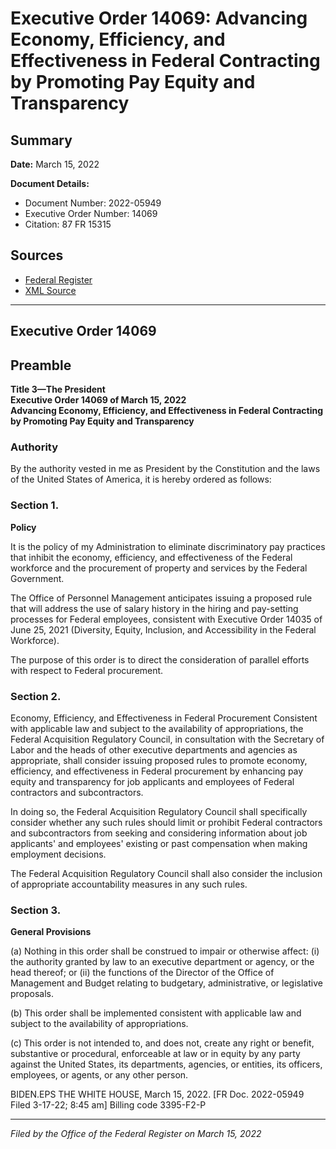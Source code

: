 # Executive Order 14069: Advancing Economy, Efficiency, and Effectiveness in Federal Contracting by Promoting Pay Equity and Transparency

## Summary

**Date:** March 15, 2022

**Document Details:**
- Document Number: 2022-05949
- Executive Order Number: 14069
- Citation: 87 FR 15315

## Sources
- [Federal Register](https://www.federalregister.gov/documents/2022/03/18/2022-05949/advancing-economy-efficiency-and-effectiveness-in-federal-contracting-by-promoting-pay-equity-and)
- [XML Source](https://www.federalregister.gov/documents/full_text/xml/2022/03/18/2022-05949.xml)

---

## Executive Order 14069

## Preamble

**Title 3—The President**  
**Executive Order 14069 of March 15, 2022**  
**Advancing Economy, Efficiency, and Effectiveness in Federal Contracting by Promoting Pay Equity and Transparency**

### Authority

By the authority vested in me as President by the Constitution and the laws of the United States of America, it is hereby ordered as follows:
### Section 1.

**Policy**

It is the policy of my Administration to eliminate discriminatory pay practices that inhibit the economy, efficiency, and effectiveness of the Federal workforce and the procurement of property and services by the Federal Government.

The Office of Personnel Management anticipates issuing a proposed rule that will address the use of salary history in the hiring and pay-setting processes for Federal employees, consistent with Executive Order 14035 of June 25, 2021 (Diversity, Equity, Inclusion, and Accessibility in the Federal Workforce).

The purpose of this order is to direct the consideration of parallel efforts with respect to Federal procurement.
### Section 2.

Economy, Efficiency, and Effectiveness in Federal Procurement
Consistent with applicable law and subject to the availability of appropriations, the Federal Acquisition Regulatory Council, in consultation with the Secretary of Labor and the heads of other executive departments and agencies as appropriate, shall consider issuing proposed rules to promote economy, efficiency, and effectiveness in Federal procurement by enhancing pay equity and transparency for job applicants and employees of Federal contractors and subcontractors.

In doing so, the Federal Acquisition Regulatory Council shall specifically consider whether any such rules should limit or prohibit Federal contractors and subcontractors from seeking and considering information about job applicants' and employees' existing or past compensation when making employment decisions.

The Federal Acquisition Regulatory Council shall also consider the inclusion of appropriate accountability measures in any such rules.
### Section 3.

**General Provisions**

(a) Nothing in this order shall be construed to impair or otherwise affect:
    (i) the authority granted by law to an executive department or agency, or the head thereof; or
    (ii) the functions of the Director of the Office of Management and Budget relating to budgetary, administrative, or legislative proposals.

(b) This order shall be implemented consistent with applicable law and subject to the availability of appropriations.

(c) This order is not intended to, and does not, create any right or benefit, substantive or procedural, enforceable at law or in equity by any party against the United States, its departments, agencies, or entities, its officers, employees, or agents, or any other person.

BIDEN.EPS
THE WHITE HOUSE,
March 15, 2022.
[FR Doc. 2022-05949 
Filed 3-17-22; 8:45 am]
Billing code 3395-F2-P

---

*Filed by the Office of the Federal Register on March 15, 2022*
